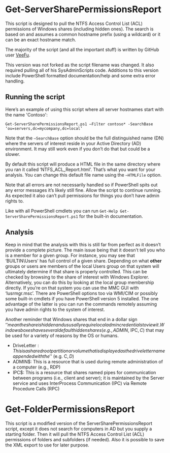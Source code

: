 # Get-ServerSharePermissionsReport
This script is designed to pull the NTFS Access Control List (ACL) permissions of Windows shares (including hidden ones). The search is based on and assumes a common hostname prefix (using a wildcard) or it can be an exact hostname match.

The majority of the script (and all the important stuff) is written by GitHub user [VeeFu](https://github.com/VeeFu/SysAdminScripts/tree/master/SecurityReports).

This version was not forked as the script filename was changed.  It also required pulling all of his SysAdminScripts code. Additions to this version include PowerShell formatted documentation/help and some extra error handling.

## Running the script

Here’s an example of using this script where all server hostnames start with the name 'Contoso':
 
    Get-ServerSharePermissionsReport.ps1 –Filter contoso* -SearchBase ‘ou=servers,dc=mycompany,dc=local’
 
Note that the `–SearchBase` option should be the full distinguished name (DN) where the servers of interest reside in your Active Directory (AD) environment.  It may still work even if you don’t do that but could be a slower.

By default this script will produce a HTML file in the same directory where you ran it called ‘NTFS_ACL_Report.html’.  That’s what you want for your analysis. You can change this default file name using the `–HTMLFile` option.

Note that all errors are not necessarily handled so if PowerShell spits out any error messages it’s likely still fine.  Allow the script to continue running.  As expected it also can’t pull permissions for things you don’t have admin rights to.

Like with all PowerShell cmdlets you can run `Get-Help Get-ServerSharePermissionsReport.ps1` for the built-in documentation.

## Analysis

Keep in mind that the analysis with this is still far from perfect as it doesn’t provide a complete picture.  The main issue being that it doesn’t tell you who is a member for a given group.  For instance, you may see that ‘BUILTIN\Users’ has full control of a given share.  Depending on what **other** groups or users are members of the local Users group on that system will ultimately determine if that share is properly controlled.  This can be checked by browsing to the share of interest with Windows Explorer.  Alternatively, you can do this by looking at the local group membership directly.  If you’re on that system you can use the MMC GUI with ‘lusrmgr.msc’.  There are PowerShell options too via WMI/CIM or possibly some built-in cmdlets if you have PowerShell version 5 installed.  The one advantage of the latter is you can run the commands remotely assuming you have admin rights to the system of interest.

Another reminder that Windows shares that end in a dollar sign ‘$’ mean the share is hidden and ususally require local admin credentials to view it.  Windows boxes have several default hidden shares (e.g., ADMIN$, IPC$, C$) that may be used for a variety of reasons by the OS or humans.
* DriveLetter$: This is a shared root partition or volume that is displayed as the drive letter name appended with the '$' (e.g. C$, D$)
* ADMIN$: This is a resource that is used during remote administration of a computer (e.g., RDP)
* IPC$: This is a resource that shares named pipes for communication between programs (i.e., client and server); it is maintained by the Server service and uses InterProcess Communication (IPC) via Remote Procedure Calls (RPC)

# Get-FolderPermissionsReport
This script is a modified version of the ServerSharePermissionsReport script, except it does not search for computers in AD but you supply a starting folder. Then it will pull the NTFS Access Control List (ACL) permissions of folders and subfolders (if needed).
Also it is possible to save the XML export to use for later purpose.

